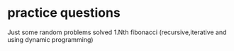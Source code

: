 # practice questions
Just some random problems solved 
1.Nth fibonacci (recursive,iterative and using dynamic programming)
